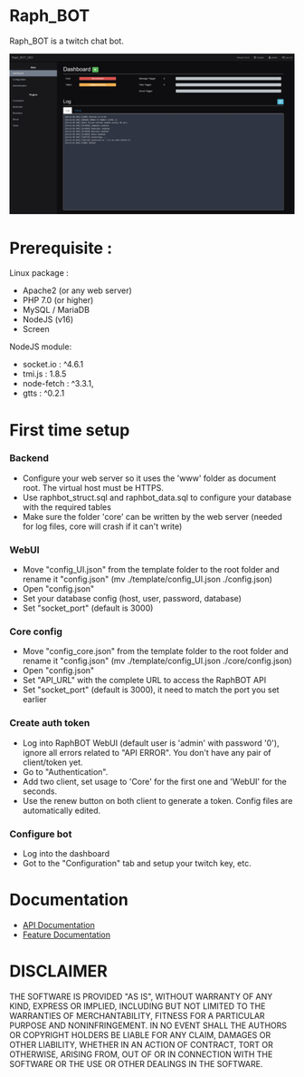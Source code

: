 # Raph_BOT

Raph_BOT is a twitch chat bot.

![Raph_BOT](./screenshot.png)

# Prerequisite : 

Linux package :
- Apache2 (or any web server)
- PHP 7.0 (or higher)
- MySQL / MariaDB
- NodeJS (v16)
- Screen

NodeJS module: 
- socket.io : ^4.6.1
- tmi.js : 1.8.5
- node-fetch : ^3.3.1,
- gtts : ^0.2.1

# First time setup

### Backend
- Configure your web server so it uses the 'www' folder as document root. The virtual host must be HTTPS.
- Use raphbot_struct.sql and raphbot_data.sql to configure your database with the required tables
- Make sure the folder 'core' can be written by the web server (needed for log files, core will crash if it can't write)

### WebUI
- Move "config_UI.json" from the template folder to the root folder and rename it "config.json" (mv ./template/config_UI.json ./config.json)
- Open "config.json"
- Set your database config (host, user, password, database)
- Set "socket_port" (default is 3000)

### Core config
- Move "config_core.json" from the template folder to the root folder and rename it "config.json" (mv ./template/config_UI.json ./core/config.json)
- Open "config.json"
- Set "API_URL" with the complete URL to access the RaphBOT API
- Set "socket_port" (default is 3000), it need to match the port you set earlier

### Create auth token
- Log into RaphBOT WebUI (default user is 'admin' with password '0'), ignore all errors related to "API ERROR". You don't have any pair of client/token yet.
- Go to "Authentication". 
- Add two client, set usage to 'Core' for the first one and 'WebUI' for the seconds. 
- Use the renew button on both client to generate a token. Config files are automatically edited.

### Configure bot
- Log into the dashboard
- Got to the "Configuration" tab and setup your twitch key, etc.

# Documentation

- [API Documentation](doc/api/readme.md)
- [Feature Documentation](doc/feature/readme.md)

# DISCLAIMER

THE SOFTWARE IS PROVIDED "AS IS", WITHOUT WARRANTY OF ANY KIND, EXPRESS OR IMPLIED, INCLUDING BUT NOT LIMITED TO THE WARRANTIES OF MERCHANTABILITY, FITNESS FOR A PARTICULAR PURPOSE AND NONINFRINGEMENT. IN NO EVENT SHALL THE AUTHORS OR COPYRIGHT HOLDERS BE LIABLE FOR ANY CLAIM, DAMAGES OR OTHER LIABILITY, WHETHER IN AN ACTION OF CONTRACT, TORT OR OTHERWISE, ARISING FROM, OUT OF OR IN CONNECTION WITH THE SOFTWARE OR THE USE OR OTHER DEALINGS IN THE SOFTWARE.